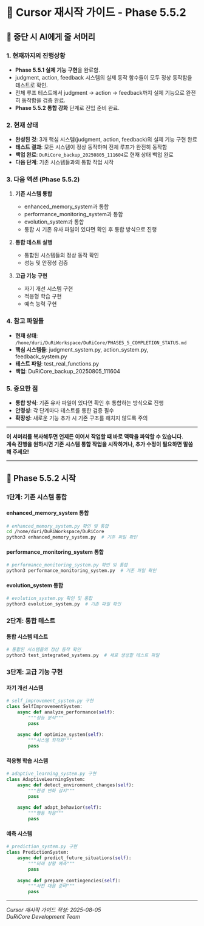 # 🔄 Cursor 재시작 가이드 - Phase 5.5.2

## 📝 중단 시 AI에게 줄 서머리

### 1. **현재까지의 진행상황**
- **Phase 5.5.1 실제 기능 구현**을 완료함.
- judgment, action, feedback 시스템의 실제 동작 함수들이 모두 정상 동작함을 테스트로 확인.
- 전체 루프 테스트에서 judgment → action → feedback까지 실제 기능으로 완전히 동작함을 검증 완료.
- **Phase 5.5.2 통합 강화** 단계로 진입 준비 완료.

### 2. **현재 상태**
- **완성된 것**: 3개 핵심 시스템(judgment, action, feedback)의 실제 기능 구현 완료
- **테스트 결과**: 모든 시스템이 정상 동작하며 전체 루프가 완전히 동작함
- **백업 완료**: `DuRiCore_backup_20250805_111604`로 현재 상태 백업 완료
- **다음 단계**: 기존 시스템들과의 통합 작업 시작

### 3. **다음 액션 (Phase 5.5.2)**
1. **기존 시스템 통합**  
   - enhanced_memory_system과 통합
   - performance_monitoring_system과 통합  
   - evolution_system과 통합
   - 통합 시 기존 유사 파일이 있다면 확인 후 통합 방식으로 진행

2. **통합 테스트 실행**  
   - 통합된 시스템들의 정상 동작 확인
   - 성능 및 안정성 검증

3. **고급 기능 구현**  
   - 자기 개선 시스템 구현
   - 적응형 학습 구현
   - 예측 능력 구현

### 4. **참고 파일들**
- **현재 상태**: `/home/duri/DuRiWorkspace/DuRiCore/PHASE5_5_COMPLETION_STATUS.md`
- **핵심 시스템들**: judgment_system.py, action_system.py, feedback_system.py
- **테스트 파일**: test_real_functions.py
- **백업**: DuRiCore_backup_20250805_111604

### 5. **중요한 점**
- **통합 방식**: 기존 유사 파일이 있다면 확인 후 통합하는 방식으로 진행
- **안정성**: 각 단계마다 테스트를 통한 검증 필수
- **확장성**: 새로운 기능 추가 시 기존 구조를 해치지 않도록 주의

---

**이 서머리를 복사해두면 언제든 이어서 작업할 때 바로 맥락을 파악할 수 있습니다.  
계속 진행을 원하시면 기존 시스템 통합 작업을 시작하거나, 추가 수정이 필요하면 말씀해 주세요!**

---

## 🚀 Phase 5.5.2 시작

### **1단계: 기존 시스템 통합**

#### **enhanced_memory_system 통합**
```bash
# enhanced_memory_system.py 확인 및 통합
cd /home/duri/DuRiWorkspace/DuRiCore
python3 enhanced_memory_system.py  # 기존 파일 확인
```

#### **performance_monitoring_system 통합**
```bash
# performance_monitoring_system.py 확인 및 통합
python3 performance_monitoring_system.py  # 기존 파일 확인
```

#### **evolution_system 통합**
```bash
# evolution_system.py 확인 및 통합
python3 evolution_system.py  # 기존 파일 확인
```

### **2단계: 통합 테스트**

#### **통합 시스템 테스트**
```bash
# 통합된 시스템들의 정상 동작 확인
python3 test_integrated_systems.py  # 새로 생성할 테스트 파일
```

### **3단계: 고급 기능 구현**

#### **자기 개선 시스템**
```python
# self_improvement_system.py 구현
class SelfImprovementSystem:
    async def analyze_performance(self):
        """성능 분석"""
        pass
    
    async def optimize_system(self):
        """시스템 최적화"""
        pass
```

#### **적응형 학습 시스템**
```python
# adaptive_learning_system.py 구현
class AdaptiveLearningSystem:
    async def detect_environment_changes(self):
        """환경 변화 감지"""
        pass
    
    async def adapt_behavior(self):
        """행동 적응"""
        pass
```

#### **예측 시스템**
```python
# prediction_system.py 구현
class PredictionSystem:
    async def predict_future_situations(self):
        """미래 상황 예측"""
        pass
    
    async def prepare_contingencies(self):
        """사전 대응 준비"""
        pass
```

---

*Cursor 재시작 가이드 작성: 2025-08-05*  
*DuRiCore Development Team* 